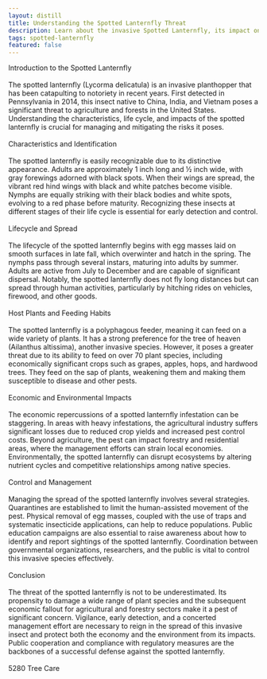 ```yaml
---
layout: distill
title: Understanding the Spotted Lanternfly Threat
description: Learn about the invasive Spotted Lanternfly, its impact on ecosystems, and control measures against this pest threat.
tags: spotted-lanternfly
featured: false
---
```


Introduction to the Spotted Lanternfly<br /><br />The spotted lanternfly (Lycorma delicatula) is an invasive planthopper that has been catapulting to notoriety in recent years. First detected in Pennsylvania in 2014, this insect native to China, India, and Vietnam poses a significant threat to agriculture and forests in the United States. Understanding the characteristics, life cycle, and impacts of the spotted lanternfly is crucial for managing and mitigating the risks it poses.<br /><br />Characteristics and Identification<br /><br />The spotted lanternfly is easily recognizable due to its distinctive appearance. Adults are approximately 1 inch long and ½ inch wide, with gray forewings adorned with black spots. When their wings are spread, the vibrant red hind wings with black and white patches become visible. Nymphs are equally striking with their black bodies and white spots, evolving to a red phase before maturity. Recognizing these insects at different stages of their life cycle is essential for early detection and control.<br /><br />Lifecycle and Spread<br /><br />The lifecycle of the spotted lanternfly begins with egg masses laid on smooth surfaces in late fall, which overwinter and hatch in the spring. The nymphs pass through several instars, maturing into adults by summer. Adults are active from July to December and are capable of significant dispersal. Notably, the spotted lanternfly does not fly long distances but can spread through human activities, particularly by hitching rides on vehicles, firewood, and other goods.<br /><br />Host Plants and Feeding Habits<br /><br />The spotted lanternfly is a polyphagous feeder, meaning it can feed on a wide variety of plants. It has a strong preference for the tree of heaven (Ailanthus altissima), another invasive species. However, it poses a greater threat due to its ability to feed on over 70 plant species, including economically significant crops such as grapes, apples, hops, and hardwood trees. They feed on the sap of plants, weakening them and making them susceptible to disease and other pests.<br /><br />Economic and Environmental Impacts<br /><br />The economic repercussions of a spotted lanternfly infestation can be staggering. In areas with heavy infestations, the agricultural industry suffers significant losses due to reduced crop yields and increased pest control costs. Beyond agriculture, the pest can impact forestry and residential areas, where the management efforts can strain local economies. Environmentally, the spotted lanternfly can disrupt ecosystems by altering nutrient cycles and competitive relationships among native species.<br /><br />Control and Management<br /><br />Managing the spread of the spotted lanternfly involves several strategies. Quarantines are established to limit the human-assisted movement of the pest. Physical removal of egg masses, coupled with the use of traps and systematic insecticide applications, can help to reduce populations. Public education campaigns are also essential to raise awareness about how to identify and report sightings of the spotted lanternfly. Coordination between governmental organizations, researchers, and the public is vital to control this invasive species effectively.<br /><br />Conclusion<br /><br />The threat of the spotted lanternfly is not to be underestimated. Its propensity to damage a wide range of plant species and the subsequent economic fallout for agricultural and forestry sectors make it a pest of significant concern. Vigilance, early detection, and a concerted management effort are necessary to reign in the spread of this invasive insect and protect both the economy and the environment from its impacts. Public cooperation and compliance with regulatory measures are the backbones of a successful defense against the spotted lanternfly.<br /><br />5280 Tree Care
